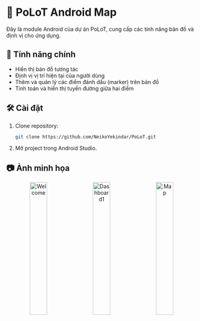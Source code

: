 # 📍 PoLoT Android Map

Đây là module Android của dự án PoLoT, cung cấp các tính năng bản đồ và định vị cho ứng dụng.

## 🚀 Tính năng chính

- Hiển thị bản đồ tương tác
- Định vị vị trí hiện tại của người dùng
- Thêm và quản lý các điểm đánh dấu (marker) trên bản đồ
- Tính toán và hiển thị tuyến đường giữa hai điểm

## 🛠️ Cài đặt

1. Clone repository:
   ```bash
   git clone https://github.com/NeikoYekindar/PoLoT.git
2. Mở project trong Android Studio.

## 📷 Ảnh minh họa

<p align="center">
  <img src="https://github.com/user-attachments/assets/991673e4-7c63-4577-bf6d-64a124443752" alt="Welcome" width="30%" />
  &nbsp;&nbsp;
  <img src="https://github.com/user-attachments/assets/f3925c75-ccea-4510-b020-bddd2544b59f" alt="Dashboard1" width="30%" />
  &nbsp;&nbsp;
  <img src="https://github.com/user-attachments/assets/870bcb19-df5b-435a-bfc9-4f456c059fb4" alt="Map" width="30%" />
</p>


